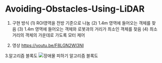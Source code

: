# Avoiding-Obstacles-Using-LiDAR

1. 구현 방식
(1) ROI영역을 전방 기준으로 나눔
(2) 1.4m 영역에 들어오는 객체를 찾음
(3) 1.4m 영역에 들어오는 객체와 로봇과의 거리가 최소인 객체를 찾음
(4) 최소거리의 객체의 가운데로 가도록 모터 제어

2. 영상
https://youtu.be/F8LGN2WI3NI

3.알고리즘 블록도
![장애물 피하기 알고리즘 블록도](https://github.com/downy25/Avoiding-Obstacles-Using-LiDAR/assets/112371402/b5efd252-ff73-4610-b9ec-38ba4c683f47)
